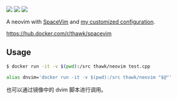![](https://images.microbadger.com/badges/image/thawk/neovim.svg) ![](https://images.microbadger.com/badges/commit/thawk/neovim.svg) ![](https://images.microbadger.com/badges/version/thawk/neovim.svg)

A neovim with [SpaceVim](https://spacevim.org) and [my customized configuration](https://github.com/thawk/dotspacevim).

https://hub.docker.com/r/thawk/spacevim

## Usage

```sh
$ docker run -it -v $(pwd):/src thawk/neovim test.cpp
```

```sh
alias dnvim='docker run -it -v $(pwd):/src thawk/neovim "$@"'
```

也可以通过镜像中的 dvim 脚本进行调用。
